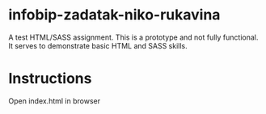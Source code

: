 # infobip-zadatak-niko-rukavina
A test HTML/SASS assignment. This is a prototype and not fully functional. It serves to demonstrate basic HTML and SASS skills.

# Instructions
Open index.html in browser
